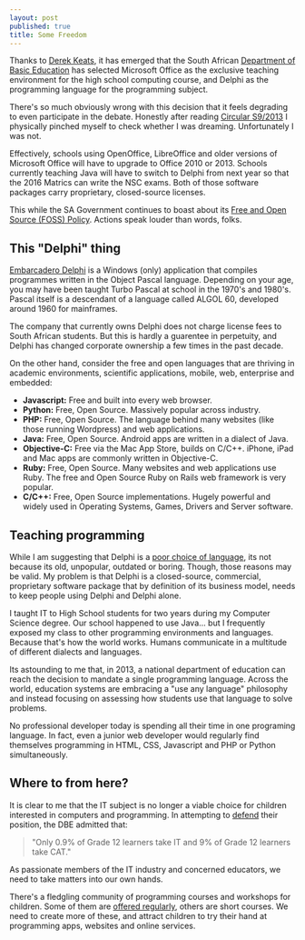 ```yaml
---
layout: post
published: true
title: Some Freedom
---
```


Thanks to [Derek Keats](http://dkeats.com), it has emerged that the South African [Department of Basic Education](http://education.gov.za) has selected Microsoft Office as the exclusive teaching environment for the high school computing course, and Delphi as the programming language for the programming subject.

There's so much obviously wrong with this decision that it feels degrading to even participate in the debate. Honestly after reading [Circular S9/2013](http://dkeats.com/usrfiles/users/7050120123/S9/SKMBT_22313100312200.pdf) I physically pinched myself to check whether I was dreaming. Unfortunately I was not.

Effectively, schools using OpenOffice, LibreOffice and older versions of Microsoft Office will have to upgrade to Office 2010 or 2013. Schools currently teaching Java will have to switch to Delphi from next year so that the 2016 Matrics can write the NSC exams. Both of those software packages carry proprietary, closed-source licenses.

This while the SA Government continues to boast about its [Free and Open Source (FOSS) Policy](http://www.sita.co.za/FOSS/FOSS1.html). Actions speak louder than words, folks.


## This "Delphi" thing

[Embarcadero Delphi](http://en.wikipedia.org/wiki/Embarcadero_Delphi) is a Windows (only) application that compiles programmes written in the Object Pascal language. Depending on your age, you may have been taught Turbo Pascal at school in the 1970's and 1980's. Pascal itself is a descendant of a language called ALGOL 60, developed around 1960 for mainframes.

The company that currently owns Delphi does not charge license fees to South African students. But this is hardly a guarentee in perpetuity, and Delphi has changed corporate ownership a few times in the past decade.

On the other hand, consider the free and open languages that are thriving in academic environments, scientific applications, mobile, web, enterprise and embedded:

- __Javascript:__ Free and built into every web browser.
- __Python:__ Free, Open Source. Massively popular across industry.
- __PHP:__ Free, Open Source. The language behind many websites (like those running Wordpress) and web applications.
- __Java:__ Free, Open Source. Android apps are written in a dialect of Java.
- __Objective-C:__ Free via the Mac App Store, builds on C/C++. iPhone, iPad and Mac apps are commonly written in Objective-C.
- __Ruby:__ Free, Open Source. Many websites and web applications use Ruby. The free and Open Source Ruby on Rails web framework is very popular.
- __C/C++:__ Free, Open Source implementations. Hugely powerful and widely used in Operating Systems, Games, Drivers and Server software.


## Teaching programming

While I am suggesting that Delphi is a [poor choice of language](http://dkeats.com/index.php?module=blog&action=viewsingle&postid=gen21Srv8Nme0_10500_1381334291&userid=7050120123), its not because its old, unpopular, outdated or boring. Though, those reasons may be valid. My problem is that Delphi is a closed-source, commercial, proprietary software package that by definition of its business model, needs to keep people using Delphi and Delphi alone.

I taught IT to High School students for two years during my Computer Science degree. Our school happened to use Java... but I frequently exposed my class to other programming environments and languages. Because that's how the world works. Humans communicate in a multitude of different dialects and languages.

Its astounding to me that, in 2013, a national department of education can reach the decision to mandate a single programming language. Across the world, education systems are embracing a "use any language" philosophy and instead focusing on assessing how students use that language to solve problems.

No professional developer today is spending all their time in one programing language. In fact, even a junior web developer would regularly find themselves programming in HTML, CSS, Javascript and PHP or Python simultaneously. 




## Where to from here?

It is clear to me that the IT subject is no longer a viable choice for children interested in computers and programming. In attempting to [defend](http://www.itweb.co.za/index.php?option=com_content&view=article&id=68090:govt-defends-education-software-decision) their position, the DBE admitted that:

> "Only 0.9% of Grade 12 learners take IT and 9% of Grade 12 learners take CAT."

As passionate members of the IT industry and concerned educators, we need to take matters into our own hands.

There's a fledgling community of programming courses and workshops for children. Some of them are [offered regularly](http://umonya.org), others are short courses. We need to create more of these, and attract children to try their hand at programming apps, websites and online services.

